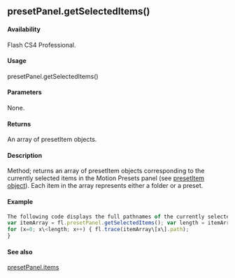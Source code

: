 ## presetPanel.getSelectedItems()

#### Availability

Flash CS4 Professional.

#### Usage

presetPanel.getSelectedItems()

#### Parameters

None.

#### Returns

An array of presetItem objects.

#### Description

Method; returns an array of presetItem objects corresponding to the currently selected items in the Motion Presets panel (see [presetItem object](../presetItem_object/presetItem_summary.md)). Each item in the array represents either a folder or a preset.

#### Example

```javascript
The following code displays the full pathnames of the currently selected items in the Motion Presets panel:
var itemArray = fl.presetPanel.getSelectedItems(); var length = itemArray.length
for (x=0; x\<length; x++) { fl.trace(itemArray\[x\].path);
}

```
#### See also

[presetPanel.items](../presetPanel_object/presetPane9.md)
